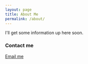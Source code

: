 ```yaml
---
layout: page
title: About Me
permalink: /about/
---
```


I'll get some information up here soon. 

### Contact me

[Email me](mailto:petersonben50@gmail.com)
